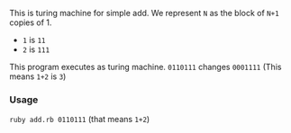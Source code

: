 This is turing machine for simple add.
We represent `N` as the block of `N+1` copies of 1.

- `1` is `11`
- `2` is `111`

This program executes as turing machine.
`0110111` changes `0001111` (This means `1+2` is `3`)

### Usage
`ruby add.rb 0110111` (that means `1+2`)
